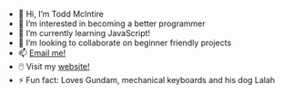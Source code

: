 - 👋 Hi, I’m Todd McIntire
- 👀 I’m interested in becoming a better programmer
- 🌱 I’m currently learning JavaScript!
- 💞️ I’m looking to collaborate on beginner friendly projects
- 📫 [Email me!](mail@toddmcintire.com)
- 🖱️ Visit my [website!](http://www.toddmcintire.com)
- ⚡️ Fun fact: Loves Gundam, mechanical keyboards and his dog Lalah

<!---
toddmcintire/toddmcintire is a ✨ special ✨ repository because its `README.md` (this file) appears on your GitHub profile.
You can click the Preview link to take a look at your changes.
--->
